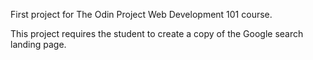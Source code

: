 First project for The Odin Project Web Development 101 course.

This project requires the student to create a copy of the Google search landing page.
